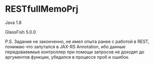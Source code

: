 # RESTfullMemoPrj

Java 1.8

GlassFish 5.0.0

P.S.
Задание не законченно, не имел опыта ранее с работой в REST, 
понимаю что запутался в JAX-RS Annotation, 
ибо данные передоваеммые контроллер при помощи запросов не доходят до аргументов функции,
убедился в процессе проб и ошибок.
